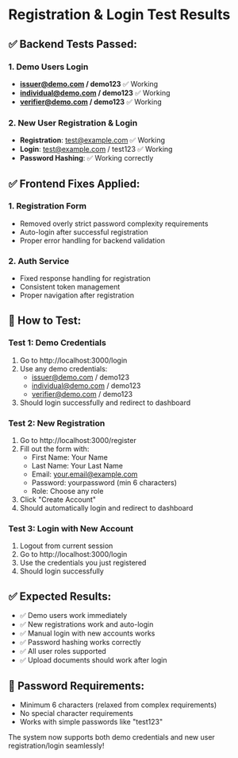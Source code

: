# Registration & Login Test Results

## ✅ Backend Tests Passed:

### 1. Demo Users Login
- **issuer@demo.com / demo123** ✅ Working
- **individual@demo.com / demo123** ✅ Working  
- **verifier@demo.com / demo123** ✅ Working

### 2. New User Registration & Login
- **Registration**: test@example.com ✅ Working
- **Login**: test@example.com / test123 ✅ Working
- **Password Hashing**: ✅ Working correctly

## ✅ Frontend Fixes Applied:

### 1. Registration Form
- Removed overly strict password complexity requirements
- Auto-login after successful registration
- Proper error handling for backend validation

### 2. Auth Service
- Fixed response handling for registration
- Consistent token management
- Proper navigation after registration

## 🎯 How to Test:

### Test 1: Demo Credentials
1. Go to http://localhost:3000/login
2. Use any demo credentials:
   - issuer@demo.com / demo123
   - individual@demo.com / demo123
   - verifier@demo.com / demo123
3. Should login successfully and redirect to dashboard

### Test 2: New Registration
1. Go to http://localhost:3000/register
2. Fill out the form with:
   - First Name: Your Name
   - Last Name: Your Last Name
   - Email: your.email@example.com
   - Password: yourpassword (min 6 characters)
   - Role: Choose any role
3. Click "Create Account"
4. Should automatically login and redirect to dashboard

### Test 3: Login with New Account
1. Logout from current session
2. Go to http://localhost:3000/login
3. Use the credentials you just registered
4. Should login successfully

## ✅ Expected Results:

- ✅ Demo users work immediately
- ✅ New registrations work and auto-login
- ✅ Manual login with new accounts works
- ✅ Password hashing works correctly
- ✅ All user roles supported
- ✅ Upload documents should work after login

## 🔧 Password Requirements:
- Minimum 6 characters (relaxed from complex requirements)
- No special character requirements
- Works with simple passwords like "test123"

The system now supports both demo credentials and new user registration/login seamlessly!
